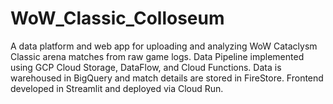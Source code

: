 # WoW_Classic_Colloseum
A data platform and web app for uploading and analyzing WoW Cataclysm Classic arena matches from raw game logs. Data Pipeline implemented using GCP Cloud Storage, DataFlow, and Cloud Functions. Data is warehoused in BigQuery and match details are stored in FireStore. Frontend developed in Streamlit and deployed via Cloud Run.
